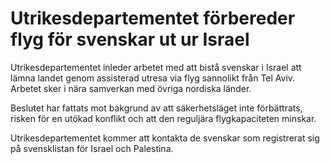 # Utrikesdepartementet förbereder flyg för svenskar ut ur Israel

Utrikesdepartementet inleder arbetet med att bistå svenskar i Israel att lämna landet genom assisterad utresa via flyg sannolikt från Tel Aviv. Arbetet sker i nära samverkan med övriga nordiska länder.

Beslutet har fattats mot bakgrund av att säkerhetsläget inte förbättrats, risken för en utökad konflikt och att den reguljära flygkapaciteten minskar.

Utrikesdepartementet kommer att kontakta de svenskar som registrerat sig på svensklistan för Israel och Palestina.
